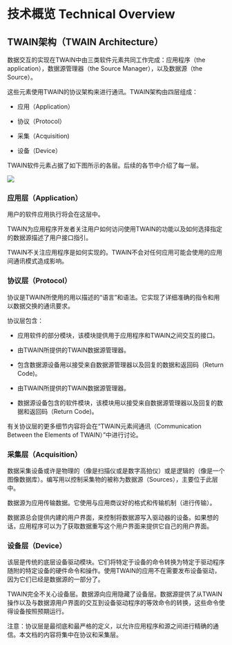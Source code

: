 # 技术概览 Technical Overview

## TWAIN架构（TWAIN Architecture）

数据交互的实现在TWAIN中由三类软件元素共同工作完成：应用程序（the application），数据源管理器（the Source Manager），以及数据源（the Source）。

这些元素使用TWAIN的协议架构来进行通讯。TWAIN架构由四层组成：

- 应用（Application）

- 协议（Protocol）

- 采集（Acquisition)

- 设备（Device）

TWAIN软件元素占据了如下图所示的各层。后续的各节中介绍了每一层。

![](https://cdn.jsdelivr.net/gh/w4ngzhen/CDN/images/post/2020-10-10-TWAIN/Figure-02-01.png)

### 应用层（Application）

用户的软件应用执行将会在这层中。

TWAIN为应用程序开发者关注用户如何访问使用TWAIN的功能以及如何选择指定的数据源描述了用户接口指引。

TWAIN不关注应用程序是如何实现的。TWAIN不会对任何应用可能会使用的应用间通讯模式造成影响。

### 协议层（Protocol）

协议是TWAIN所使用的用以描述的“语言”和语法。它实现了详细准确的指令和用以数据交换的通讯要求。

协议层包含：

- 应用软件的部分模块，该模块提供用于应用程序和TWAIN之间交互的接口。

- 由TWAIN所提供的TWAIN数据源管理器。

- 包含数据源设备用以接受来自数据源管理器以及回复的数据和返回码（Return Code)。

- 由TWAIN所提供的TWAIN数据源管理器。

- 数据源设备包含的软件模块，该模块用以接受来自数据源管理器以及回复的数据和返回码（Return Code)。

有关协议层的更多细节内容将会在“TWAIN元素间通讯（Communication Between the Elements of TWAIN）”中进行讨论。

### 采集层（Acquisition）

数据采集设备或许是物理的（像是扫描仪或是数字高拍仪）或是逻辑的（像是一个图像数据库）。编写用以控制采集物的被称为数据源（Sources），主要位于此层中。

数据源为应用传输数据。它使用与应用商议好的格式和传输机制（进行传输）。

数据源总会提供内建的用户界面，来控制将数据源写入驱动器的设备。如果想的话，应用程序可以为了获取数据重写这个用户界面来提供它自己的用户界面。

### 设备层（Device）

该层是传统的底层设备驱动模块。它们将特定于设备的命令转换为特定于驱动程序随附的特定设备的硬件命令和操作。使用TWAIN的应用不在需要发布设备驱动，因为它们已经是数据源的一部分了。

TWAIN完全不关心设备层。数据源向应用隐藏了设备层。数据源提供了从TWAIN操作以及与数据源用户界面的交互到设备驱动程序的等效命令的转换，这些命令使得设备按照预期运行。

注意：协议层是最彻底和最严格的定义，以允许应用程序和源之间进行精确的通信。本文档的内容将集中在协议和采集层。
